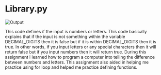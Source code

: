 # Library.py


<img src='https://i.imgur.com/MsXQIlI.jpeg' title='Output' width='' alt='Output' />

This code defines if the input is numbers or letters. This code basically explains that if the input is not something within the variable DECIMAL_DIGITS then it is false but if it is within DECIMAL_DIGITS then it is true. In other words, if you input letters or any special characters then it will return false but if you input numbers then it will return true. During this assignment I learned how to program a computer into telling the difference between numbers and letters. This assignment also aided in helping me practice using for loop and helped me practice defining functions.
